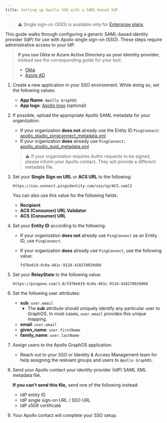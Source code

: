 ```yaml
---
title: Setting up Apollo SSO with a SAML-based IdP
---
```


> ⚠️ Single sign-on (SSO) is available only for [Enterprise plans](https://www.apollographql.com/pricing/).

This guide walks through configuring a generic SAML-based identity provider (IdP) for use with Apollo single sign-on (SSO). These steps require administrative access to your IdP.

<blockquote>

**If you use Okta or Azure Active Directory as your identity provider**, instead see the corresponding guide for your tool:

- [Okta](./okta-integration-guide/)
- [Azure AD](./azure-ad-integration-guide/)

</blockquote>

1. Create a new application in your SSO environment. While doing so, set the following values:

    * **App Name**:  `Apollo GraphOS` 
    * **App logo**: [Apollo logo](../img/sso/apollo-sk-logo.png) (optional) 

2. If possible, upload the appropriate Apollo SAML metadata for your organization:
    * If your organization **does not** already use the Entity ID `PingConnect`: [apollo_studio_pingconnect_metadata.xml](apollo_studio_pingconnect_metadata.xml)
    * If your organization **does** already use `PingConnect`: [apollo_studio_guid_metadata.xml](apollo_studio_guid_metadata.xml)
    
    > ⚠️ If your organization requires Authn requests to be signed, please inform your Apollo contact. They will provide a different metadata file.

3. Set your **Single Sign on URL** _or_ **ACS URL** to the following: 

    `https://sso.connect.pingidentity.com/sso/sp/ACS.saml2`
    
    You can also use this value for the following fields:

    * **Recipient**
    * **ACS (Consumer) URL Validator**
    * **ACS (Consumer) URL**

4. Set your **Entity ID** according to the following:
    * If your organization **does not** already use `PingConnect` as an Entity ID, use `PingConnect`.
    * If your organization **does** already use `PingConnect`, use the following value:
        
        `fd76e619-6c0a-461c-912d-418278929d60`

5. Set your **RelayState** to the following value:
    
    `https://pingone.com/1.0/fd76e619-6c0a-461c-912d-418278929d60`

6. Set the following user attributes:
    - **sub**: `user.email`
      - The **sub** attribute should uniquely identify any particular user to GraphOS. In most cases, `user.email` provides this unique mapping.
    - **email**: `user.email`
    - **given_name**: `user.firstName`
    - **family_name**: `user.lastName`

7. Assign users to the Apollo GraphOS application.
    - Reach out to your SSO or Identity & Access Management team for help assigning the relevant groups and users to `Apollo GraphOS`.

8. Send your Apollo contact your identity provider (IdP) SAML XML metadata file.
    
    **If you can't send this file,** send one of the following instead:

    - IdP entity ID
    - IdP single sign-on URL / SSO URL
    - IdP x509 certificate

9. Your Apollo contact will complete your SSO setup.
